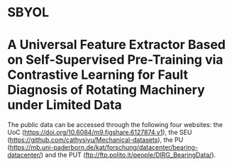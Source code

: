 # SBYOL
# A Universal Feature Extractor Based on Self-Supervised Pre-Training via Contrastive Learning for Fault Diagnosis of Rotating Machinery under Limited Data

The public data can be accessed through the following four websites: the UoC (https://doi.org/10.6084/m9.figshare.6127874.v1), the SEU (https://github.com/cathysiyu/Mechanical-datasets), the PU (https://mb.uni-paderborn.de/kat/forschung/datacenter/bearing-datacenter/) and the PUT (ftp://ftp.polito.it/people/DIRG_BearingData/).
